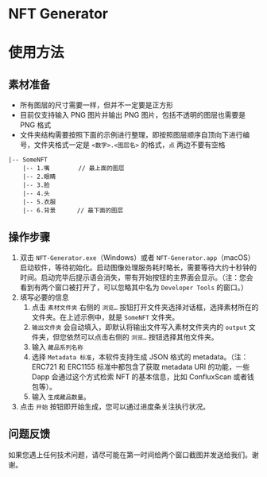 # NFT Generator

# 使用方法

## 素材准备

* 所有图层的尺寸需要一样，但并不一定要是正方形
* 目前仅支持输入 PNG 图片并输出 PNG 图片，包括不透明的图层也需要是 PNG 格式
* 文件夹结构需要按照下面的示例进行整理，即按照图层顺序自顶向下进行编号，文件夹格式一定是 `<数字>.<图层名>` 的格式，`点` 两边不要有空格

```Plaintext
|-- SomeNFT
    |-- 1.嘴        // 最上面的图层
    |-- 2.眼睛
    |-- 3.脸
    |-- 4.头
    |-- 5.衣服
    |-- 6.背景      // 最下面的图层
```

## 操作步骤

1. 双击 `NFT-Generator.exe`（Windows）或者 `NFT-Generator.app`（macOS）启动软件，等待初始化。启动图像处理服务耗时略长，需要等待大约十秒钟的时间。启动完毕后提示语会消失，带有开始按钮的主界面会显示。（注：您会看到有两个窗口被打开了，可以忽略其中名为 `Developer Tools` 的窗口。）
2. 填写必要的信息
   1. 点击 `素材文件夹` 右侧的 `浏览…` 按钮打开文件夹选择对话框，选择素材所在的文件夹。在上述示例中，就是 `SomeNFT` 文件夹。
   2. `输出文件夹` 会自动填入，即默认将输出文件写入素材文件夹内的 `output` 文件夹，但您依然可以点击右侧的 `浏览…` 按钮选择其他文件夹。
   3. 输入 `藏品系列名称`
   4. 选择 `Metadata 标准`，本软件支持生成 JSON 格式的 metadata。（注：ERC721 和 ERC1155 标准中都包含了获取 metadata URI 的功能，一些 Dapp 会通过这个方式检索 NFT 的基本信息，比如 ConfluxScan 或者钱包等）。
   5. 输入 `生成藏品数量`。
3. 点击 `开始` 按钮即开始生成，您可以通过进度条关注执行状况。

## 问题反馈

如果您遇上任何技术问题，请尽可能在第一时间给两个窗口截图并发送给我们。谢谢。